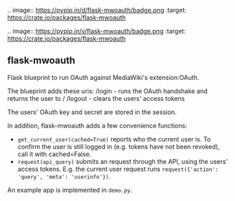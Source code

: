 .. image:: https://pypip.in/d/flask-mwoauth/badge.png
        :target: https://crate.io/packages/flask-mwoauth
        
.. image:: https://pypip.in/v/flask-mwoauth/badge.png
        :target: https://crate.io/packages/flask-mwoauth
        
flask-mwoauth
--------------

Flask blueprint to run OAuth against MediaWiki's extension:OAuth.

The blueprint adds these uris:
  /login - runs the OAuth handshake and returns the user to /
  /logout - clears the users' access tokens

The users' OAuth key and secret are stored in the session.


In addition, flask-mwoauth adds a few convenience functions:
 - `get_current_user(cached=True)` reports who the current user is. To confirm
   the user is still logged in (e.g. tokens have not been revoked), call it
   with cached=False.
 - `request(api_query)` submits an request through the API, using the users'
   access tokens. E.g. the current user request runs
   `request({'action': 'query', 'meta': 'userinfo'})`.

An example app is implemented in `demo.py`.
